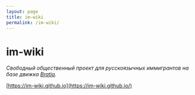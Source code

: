 ```yaml
---
layout: page
title: im-wiki
permalink: /im-wiki/
---
```


# im-wiki

_Свободный общественный проект для русскоязычных иммигрантов на базе движка [Bratia](../bratia/)._

[https://im-wiki.github.io](https://im-wiki.github.io/)
